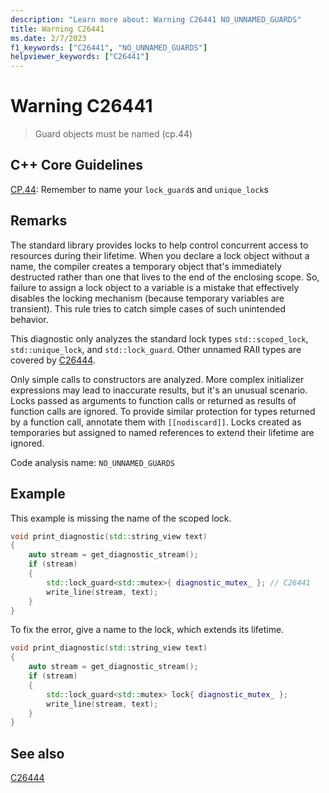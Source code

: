 ```yaml
---
description: "Learn more about: Warning C26441 NO_UNNAMED_GUARDS"
title: Warning C26441
ms.date: 2/7/2023
f1_keywords: ["C26441", "NO_UNNAMED_GUARDS"]
helpviewer_keywords: ["C26441"]
---
```

# Warning C26441

> Guard objects must be named (cp.44)

## C++ Core Guidelines

[CP.44](https://isocpp.github.io/CppCoreGuidelines/CppCoreGuidelines#cp44-remember-to-name-your-lock_guards-and-unique_locks): Remember to name your `lock_guard`s and `unique_lock`s

## Remarks

The standard library provides locks to help control concurrent access to resources during their lifetime. When you declare a lock object without a name, the compiler creates a temporary object that's immediately destructed rather than one that lives to the end of the enclosing scope. So, failure to assign a lock object to a variable is a mistake that effectively disables the locking mechanism (because temporary variables are transient). This rule tries to catch simple cases of such unintended behavior.

This diagnostic only analyzes the standard lock types `std::scoped_lock`, `std::unique_lock`, and `std::lock_guard`. Other unnamed RAII types are covered by [C26444](c26444.md).

Only simple calls to constructors are analyzed. More complex initializer expressions may lead to inaccurate results, but it's an unusual scenario. Locks passed as arguments to function calls or returned as results of function calls are ignored. To provide similar protection for types returned by a function call, annotate them with `[[nodiscard]]`. Locks created as temporaries but assigned to named references to extend their lifetime are ignored.

Code analysis name: `NO_UNNAMED_GUARDS`

## Example

This example is missing the name of the scoped lock.

```cpp
void print_diagnostic(std::string_view text)
{
    auto stream = get_diagnostic_stream();
    if (stream)
    {
        std::lock_guard<std::mutex>{ diagnostic_mutex_ }; // C26441
        write_line(stream, text);
    }
}
```

To fix the error, give a name to the lock, which extends its lifetime.

```cpp
void print_diagnostic(std::string_view text)
{
    auto stream = get_diagnostic_stream();
    if (stream)
    {
        std::lock_guard<std::mutex> lock{ diagnostic_mutex_ };
        write_line(stream, text);
    }
}
```

## See also

[C26444](C26444.md)
